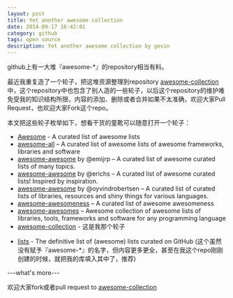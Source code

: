 ```yaml
---
layout: post
title: Yet another awesome collection
date: 2014-09-17 16:42:01
category: github
tags: open source
description: Yet another awesome collection by gevin
---
```



github上有一大堆『awesome-*』的repository相当有料。

最近我重复造了一个轮子，把这堆资源整理到repository [awesome-collection](https://github.com/flyhigher139/awesome-collection)中，这个repository中也包含了别人造的一些轮子，以后这个repository的维护难免受我的知识结构所限，内容的添加、删除或者合并如果不太准确，欢迎大家Pull Request，也欢迎大家Fork这个repo。

本文把这些轮子枚举如下，想看干货的童靴可以随意打开一个轮子：


- [Awesome](https://github.com/sindresorhus/awesome) - A curated list of awesome lists
- [awesome-all](https://github.com/bradoyler/awesome-all) – A curated list of awesome lists of awesome frameworks, libraries and software
- [awesome-awesome](https://github.com/emijrp/awesome-awesome) by @emijrp – A curated list of awesome curated lists of many topics.
- [awesome-awesome](https://github.com/erichs/awesome-awesome) by @erichs – A curated list of awesome curated lists! Inspired by inspiration.
- [awesome-awesome](https://github.com/oyvindrobertsen/awesome-awesome) by @oyvindrobertsen – A curated list of curated lists of libraries, resources and shiny things for various languages.
- [awesome-awesomeness](https://github.com/bayandin/awesome-awesomeness) – A curated list of awesome awesomeness
- [awesome-awesomes](https://github.com/fleveque/awesome-awesomes) – Awesome collection of awesome lists of libraries, tools, frameworks and software for any programming language
- [awesome-collection](https://github.com/flyhigher139/awesome-collection) - 这是我那个轮子

* [lists](https://github.com/jnv/lists)  - The definitive list of (awesome) lists curated on GitHub
(这个虽然没有赋予『awesome-*』的名字，但内容更多更全，甚至在我这个repo刚刚创建的时候，就把我的库填入其中了，推荐)

---what's more---

欢迎大家fork或者pull request to [awesome-collection](https://github.com/flyhigher139/awesome-collection)
